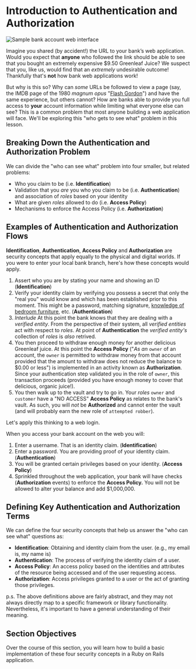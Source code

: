 # Introduction to Authentication and Authorization

![Sample bank account web interface](https://curriculum-content.s3.amazonaws.com/web-development/bank_account_sample.png)

Imagine you shared (by accident!) the URL to your bank’s web application. Would
you expect that **anyone** who followed the link should be able to see that you
bought an extremely expensive $9.50 Greenleaf Juice? We suspect that you, like
us, would find that an _extremely_ undesirable outcome! Thankfully that's
**not** how bank web applications work!

But why is this so? Why can _some_ URLs be followed to view a page (say, the
IMDB page of the 1980 _magnum opus_ "[Flash Gordon][FG]") and have the same
experience, but others cannot?  How are banks able to provide you full access
to **your** account information while limiting what everyone else can see? This
is a common problem that most anyone building a web application will face.
We'll be exploring this "who gets to see what" problem in this lesson.

## Breaking Down the Authentication and Authorization Problem

We can divide the "who can see what" problem into four smaller, but related
problems:

- Who you claim to be (i.e. **Identification**)
- Validation that you _are_ you who you claim to be (i.e. **Authentication**)
  and association of _roles_ based on your identity
- What are given _roles_ allowed to do (i.e. **Access Policy**)
- Mechanisms to enforce the Access Policy (i.e. **Authorization**)

## Examples of Authentication and Authorization Flows

**Identification**, **Authentication**, **Access Policy** and **Authorization**
are security concepts that apply equally to the physical and digital worlds. If
you were to enter your local bank branch, here's how these concepts would
apply.

1. Assert who you are by stating your name and showing an ID
   (**Identification**)
2. Verify your identity claim by verifying you possess a secret that only the
   "real you" would know and which has been established prior to this moment.
   This might be a password, matching signature, [knowledge of bedroom furniture][odyssey],   etc. (**Authentication**)
3. _Interlude_ At this point the bank knows that they are dealing with a
   _verified entity_. From the perspective of their system, all _verified
   entities_ act with respect to _roles_. At point of **Authentication** the
   _verified entity's_ collection of _roles_ is _also_ retrived.
4. You then proceed to withdraw enough money for another delicious Greenleaf
   juice. At this point the **Access Policy** ("_As an_ `owner` of an account,
   the `owner` is permitted to withdraw money from that account provided that the
   amount to withdraw does not reduce the balance to $0.00 or less") is
   implemented in an activity known as **Authorization**. Since your
   authentication step validated you in the role of `owner`, this transaction
   proceeds (provided you have enough money to cover that delicious, organic
   juice!).
5. You then walk up to the vault and try to go in. Your _roles_ `owner` and
   `customer` have a "NO ACCESS" **Access Policy** as relates to the bank's vault. As
   such, you will _not_ be **Authorized** and cannot enter the vault (and will
   probably earn the new role of `attempted robber`).

Let's apply this thinking to a web login.

When you access your bank account on the web you will:

1. Enter a username. That is an identity claim. (**Identification**)
2. Enter a password. You are providing proof of your identity claim.
   (**Authentication**)
3. You will be granted certain privileges based on your identity. (**Access Policy**)
4. Sprinkled throughout the web application, your bank will have checks
   (**Authorization** events) to enforce the **Access Policy.** You will not be
   allowed to alter your balance and add $1,000,000.

## Defining Key Authentication and Authorization Terms

We can define the four security concepts that help us answer the "who can see
what" questions as:

* **Identification**: Obtaining and identity claim from the user. (e.g., my
  email is,  my name is)
* **Authentication**: The process of verifying the identity claim of a user.
* **Access Policy**: An access policy based on the identities and attributes of
  the resource being accessed and of the user requesting access.
* **Authorization**: Access privileges granted to a user or the act of granting
  those privileges.

p.s. The above definitions above are fairly abstract, and they may not always 
directly map to a specific framework or library functionality. Nevertheless, it's 
important to have a general understanding of their meaning.

## Section Objectives

Over the course of this section, you will learn how to build a basic
implementation of these four security concepts in a Ruby on Rails application.

[FG]: http://www.imdb.com/title/tt0080745/
[odyssey]: http://classics.mit.edu/Homer/odyssey.23.xxiii.html#151
